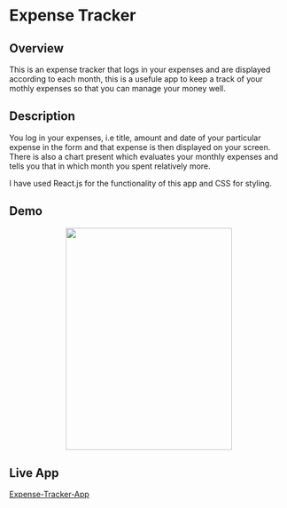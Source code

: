 # Expense Tracker
## Overview

This is an expense tracker that logs in your expenses and are displayed according to each month, this is a usefule app to keep a track of your mothly expenses so that you can manage your money well.

## Description
You log in your expenses, i.e title, amount and date of your particular expense in the form and that expense is then displayed on your screen. There is also a chart present which evaluates your monthly expenses and tells you that in which month you spent relatively more.

I have used React.js for the functionality of this app and CSS for styling.

## Demo
<p align="center">
<img src="https://user-images.githubusercontent.com/90522990/214761658-57c9f1ad-79cf-445a-aa68-5e07ab7c155c.png" width="300" height="400" />
</p>

## Live App
[Expense-Tracker-App](expense-tracker-demo-app.netlify.app)
